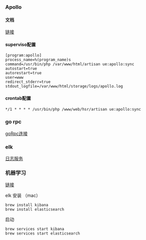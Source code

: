 ### Apollo 

#### 文档

[链接](https://github.com/ctripcorp/apollo)

#### superviso配置

~~~
[program:apollo]
process_name=%(program_name)s
command=/usr/bin/php /var/www/html/artisan ue:apollo:sync
autostart=true
autorestart=true
user=www
redirect_stderr=true
stdout_logfile=/var/www/html/storage/logs/apollo.log
~~~

#### crontab配置

~~~
*/1 * * * * /usr/bin/php /www/web/hsr/artisan ue:apollo:sync
~~~

### go rpc

[goRpc连接](https://github.com/missxiaolin/go-rpc)

### elk

[日志服务](https://github.com/missxiaolin/laravel-elk)

### 机器学习
[链接](https://github.com/missxiaolin/laravel-swoole-ml)
 
elk 安装 （mac）

~~~
brew install kibana
brew install elasticsearch
~~~

启动

~~~
brew services start kibana
brew services start elasticsearch
~~~
